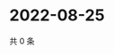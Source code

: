 # 2022-08-25

共 0 条

<!-- BEGIN WEIBO -->
<!-- 最后更新时间 Thu Aug 25 2022 17:16:11 GMT+0800 (China Standard Time) -->

<!-- END WEIBO -->
